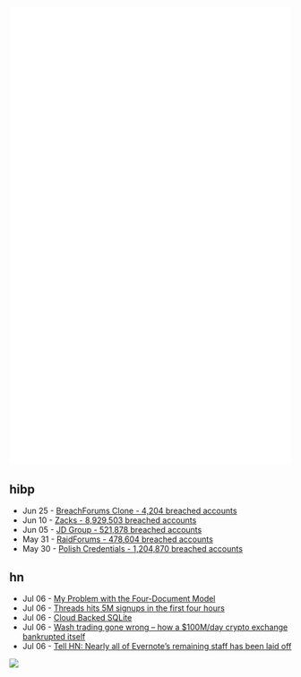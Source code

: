 ![Metrics](https://raw.githubusercontent.com/phixion/phixion/master/metrics.svg)

## hibp

<!--
for https://github.com/phixion/phixion/blob/main/.github/workflows/feeds.yml
-->
<!--START_SECTION:haveibeenpwnd-->
- Jun 25 - [BreachForums Clone - 4,204 breached accounts](https://haveibeenpwned.com/PwnedWebsites#BreachForumsClone)
- Jun 10 - [Zacks - 8,929,503 breached accounts](https://haveibeenpwned.com/PwnedWebsites#Zacks)
- Jun 05 - [JD Group - 521,878 breached accounts](https://haveibeenpwned.com/PwnedWebsites#JDGroup)
- May 31 - [RaidForums - 478,604 breached accounts](https://haveibeenpwned.com/PwnedWebsites#RaidForums)
- May 30 - [Polish Credentials - 1,204,870 breached accounts](https://haveibeenpwned.com/PwnedWebsites#PolishCredentials)
<!--END_SECTION:haveibeenpwnd-->

## hn

<!--
for https://github.com/phixion/phixion/blob/main/.github/workflows/feeds.yml
-->
<!--START_SECTION:hn-->
- Jul 06 - [My Problem with the Four-Document Model](https://www.hillelwayne.com/post/problems-with-the-4doc-model/)
- Jul 06 - [Threads hits 5M signups in the first four hours](https://www.threads.net/t/CuVxMmvLNsG)
- Jul 06 - [Cloud Backed SQLite](https://sqlite.org/cloudsqlite/doc/trunk/www/index.wiki)
- Jul 06 - [Wash trading gone wrong – how a $100M/day crypto exchange bankrupted itself](https://blog.everstrike.io/wash-trading-gone-wrong-how-a-crypto-exchange-accidentally-obliterated-itself/)
- Jul 06 - [Tell HN: Nearly all of Evernote’s remaining staff has been laid off](https://news.ycombinator.com/item?id=36609641)
<!--END_SECTION:hn-->

<!--
for https://yhype.me
-->
![](https://hit.yhype.me/github/profile?user_id=13013670)
